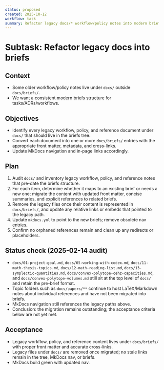 ```yaml
---
status: proposed
created: 2025-10-12
workflow: task
summary: Refactor legacy docs/* workflow/policy notes into modern briefs.
---
```


# Subtask: Refactor legacy docs into briefs

## Context

- Some older workflow/policy notes live under `docs/` outside `docs/briefs/`.
- We want a consistent modern briefs structure for tasks/ADRs/workflows.

## Objectives

- Identify every legacy workflow, policy, and reference document under `docs/` that should live in the briefs tree.
- Convert each document into one or more `docs/briefs/` entries with the appropriate front matter, metadata, and cross-links.
- Update MkDocs navigation and in-page links accordingly.

## Plan

1. Audit `docs/` and inventory legacy workflow, policy, and reference notes that pre-date the briefs structure.
2. For each item, determine whether it maps to an existing brief or needs a new one; migrate the content with updated front matter, concise summaries, and explicit references to related briefs.
3. Remove the legacy files once their content is represented in `docs/briefs/`, and update any relative links or embeds that pointed to the legacy path.
4. Update `mkdocs.yml` to point to the new briefs; remove obsolete nav entries.
5. Confirm no orphaned references remain and clean up any redirects or placeholders.

## Status check (2025-02-14 audit)

- `docs/01-project-goal.md`, `docs/05-working-with-codex.md`, `docs/11-math-thesis-topics.md`, `docs/12-math-reading-list.md`, `docs/13-symplectic-quantities.md`, `docs/convex-polytope-cehz-capacities.md`, and `docs/convex-polytope-volumes.md` still sit at the top level of `docs/` and retain the pre-brief format.
- Topic folders such as `docs/papers/**` continue to host LaTeX/Markdown notes about individual references and have not been migrated into briefs.
- MkDocs navigation still references the legacy paths above.
- Conclusion: the migration remains outstanding; the acceptance criteria below are not yet met.

## Acceptance

- Legacy workflow, policy, and reference content lives under `docs/briefs/` with proper front matter and accurate cross-links.
- Legacy files under `docs/` are removed once migrated; no stale links remain in the tree, MkDocs nav, or briefs.
- MkDocs build green with updated nav.

